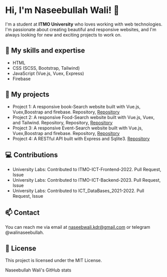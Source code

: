 # Hi, I'm Naseebullah Wali! 👋
I'm a student at **ITMO University** who loves working with web technologies. I'm passionate about creating beautiful and responsive websites, and I'm always looking for new and exciting projects to work on.

## 🔭 My skills and expertise
- HTML
- CSS (SCSS, Bootstrap, Tailwind)
- JavaScript (Vue.js, Vuex, Express)
- Firebase
## 🚀 My projects
- Project 1: A responsive book-Search website built with Vue.js, Vuex,Boostrap and firebase. Repository, [Repository](https://github.com/Naseebullah-Wali/Lab_3_Front_end/tree/main/book-project)
- Project 2: A responsive Food-Search website built with Vue.js, Vuex, and Tailwind. Repository, Repository, [Repository](https://github.com/Naseebullah-Wali/FoodSearchProject)
- Project 3: A responsive Event-Search website built with Vue.js, Vuex,Boostrap and firebase. Repository, [Repository](https://github.com/Naseebullah-Wali/Eventika_eventSite)
- Project 4: A RESTful API built with Express and Sqlite3. [Repository](https://github.com/Naseebullah-Wali/ITMO-ICT-Backend-2023/tree/master/labs/K33402/Naseebullah_Wali/Lab_1) 
## 💻 Contributions
- University Labs: Contributed to ITMO-ICT-Frontend-2022. Pull Request, Issue
- University Labs: Contributed to ITMO-ICT-Backend-2023. Pull Request, Issue
- University Labs: Contributed to ICT_DataBases_2021-2022. Pull Request, Issue
## 📫 Contact
You can reach me via email at naseebwali.kdr@gmail.com or telegram @walinaseebullah.

## 📝 License
This project is licensed under the MIT License.

Naseebullah Wali's GitHub stats

